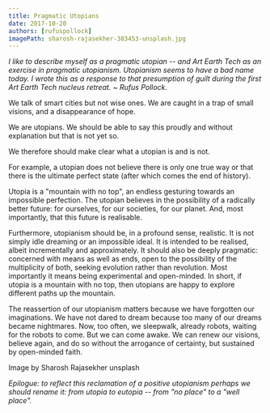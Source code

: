 ```yaml
---
title: Pragmatic Utopians
date: 2017-10-20
authors: [rufuspollock]
imagePath: sharosh-rajasekher-383453-unsplash.jpg
---
```


*I like to describe myself as a pragmatic utopian -- and Art Earth Tech as an exercise in pragmatic utopianism. Utopianism seems to have a bad name today. I wrote this as a response to that presumption of guilt during the first Art Earth Tech nucleus retreat. ~ Rufus Pollock.*

We talk of smart cities but not wise ones. We are caught in a trap of small visions, and a disappearance of hope.

We are utopians. We should be able to say this proudly and without explanation but that is not yet so.

We therefore should make clear what a utopian is and is not.

For example, a utopian does not believe there is only one true way or that there is the ultimate perfect state (after which comes the end of history).

Utopia is a "mountain with no top", an endless gesturing towards an impossible perfection. The utopian believes in the possibility of a radically better future: for ourselves, for our societies, for our planet. And, most importantly, that this future is realisable.

Furthermore, utopianism should be, in a profound sense, realistic. It is not simply idle dreaming or an impossible ideal. It is intended to be realised, albeit incrementally and approximately. It should also be deeply pragmatic: concerned with means as well as ends, open to the possibility of the multiplicity of both, seeking evolution rather than revolution. Most importantly it means being experimental and open-minded. In short, if utopia is a mountain with no top, then utopians are happy to explore different paths up the mountain.

The reassertion of our utopianism matters because we have forgotten our imaginations. We have not dared to dream because too many of our dreams became nightmares. Now, too often, we sleepwalk, already robots, waiting for the robots to come. But we can come awake. We can renew our visions, believe again, and do so without the arrogance of certainty, but sustained by open-minded faith.

Image by Sharosh Rajasekher unsplash

*Epilogue: to reflect this reclamation of a positive utopianism perhaps we should rename it: from utopia to eutopia -- from "no place" to a "well place".*
